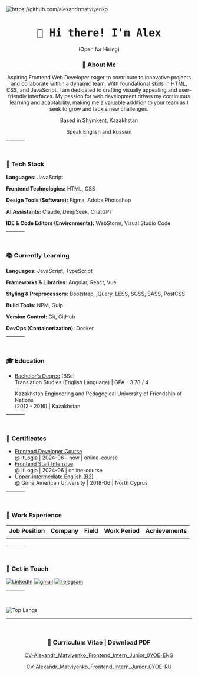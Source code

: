 <img src="https://komarev.com/ghpvc/?username=alexandrmatviyenko" alt="https://github.com/alexandrmatviyenko" />

<h1 align="center">
  <samp> 👋 Hi there! I'm Alex </samp>
</h1>

<p align="center">
  (Open for Hiring)
</p>

<h3 align="center"> 📖 About Me </h3>
<p align="center"> Aspiring Frontend Web Developer eager to contribute to innovative projects and collaborate within a dynamic team. With foundational skills in HTML, CSS, and JavaScript, I am dedicated to crafting visually appealing and user-friendly interfaces. My passion for web development drives my continuous learning and adaptability, making me a valuable addition to your team as I seek to grow and tackle new challenges. </p>
<p align="center"> Based in Shymkent, Kazakhstan </p>
<p align="center"> Speak English and Russian </p>

<!--
<p> Manifesto: </p>

- Deliver value to the business
- Adapt easily
- Contribute to the growth of the team and company
- Think about scalability and long-term sustainability of solutions
- Find the balance between technical debt and development speed
- Take ownership
- Understand the overall strategy
- Gather feedback
- Be transparent and open
-->

<hr width="10%">
<br>

<h3>
  🚀 Tech Stack
</h3>

**Languages:** JavaScript

**Frontend Technologies:** HTML, CSS  

**Design Tools (Software):** Figma, Adobe Photoshop  

**AI Assistants:** Claude, DeepSeek, ChatGPT  

**IDE & Code Editors (Environments):** WebStorm, Visual Studio Code  


<hr width="10%">
<br>

<h3>
  📚 Currently Learning
</h3>

**Languages:** JavaScript, TypeScript

**Frameworks & Libraries:** Angular, React, Vue

**Styling & Preprocessors:** Bootstrap, jQuery, LESS, SCSS, SASS, PostCSS  

**Build Tools:** NPM, Gulp

**Version Control:** Git, GitHub  

**DevOps (Containerization):** Docker  

<hr width="10%">
<br>


<h3>
  🎓 Education
</h3>

<!--
- [Master's Degree](https://github.com/AlexandrMatviyenko) (MSc) <br> Computer Engineering | GPA - 0.00 / 0
  <p> Girne American University <br> (2030 - yyyy) | North Cyprus </p>
-->

<!--
- [Bachelor's Degree](https://github.com/AlexandrMatviyenko) (BSc) <br> Computer Engineering | GPA - 0.00 / 0
  <p> Girne American University <br> (2028 - yyyy) | North Cyprus </p>
-->

- [Bachelor's Degree](https://github.com/AlexandrMatviyenko) (BSc) <br> Translation Studies (English Language) | GPA - 3.78 / 4
  <p> Kazakhstan Engineering and Pedagogical University of Friendship of Nations <br> (2012 - 2016) | Kazakhstan </p>


<hr width="10%">
<br>

<h3>
  📜 Certificates
</h3>

- [Frontend Developer Course](https://github.com/AlexandrMatviyenko) <br> @ itLogia | 2024-06 - now | online-course
- [Frontend Start Intensive](https://itlogia.ru/certificates/intensive/12403-69694) <br> @ itLogia | 2024-06 | online-course
- [Upper-intermediate English (B2)](https://github.com/AlexandrMatviyenko) <br> @ Girne American University | 2018-06 | North Cyprus

<hr width="10%">
<br>

<h3>
  💼 Work Experience 
</h3>

| Job Position                  | Company                    | Field                         | Work Period       | Achievements         |
| ----------------------------- | -------------------------- | ----------------------------- | ----------------- |----------------------|
|                               |                            |                               |                   |                      |

<!--
<hr width="10%">
<br>

<h3>
  ⚡ Hackathon Participation
</h3>

- [Hackathon Name or which devote it to](https://Hackathon Adress) @ The organization that is holding the hackathon  | YYYY-MTH | Place
-->

<hr width="10%">
<br>

<h3>
  🔔 Get in Touch
</h3>

<a href="https://www.linkedin.com/in/alexandr-matviyenko">![LinkedIn](https://img.shields.io/badge/LinkedIn-0077B5?style=for-the-badge&logo=linkedin&logoColor=white)</a>
<a href="mailto:TheAlexandrMatviyenko@gmail.com">![gmail](https://img.shields.io/badge/Gmail-D14836?style=for-the-badge&logo=gmail&logoColor=white)</a>
<a href="https://t.me/AlexandrMatviyenko">![Telegram](https://img.shields.io/badge/Telegram-2CA5E0?style=for-the-badge&logo=telegram&logoColor=white)</a>

<hr width="10%">
<br>

![Top Langs](https://github-readme-stats.vercel.app/api/top-langs/?username=alexandrmatviyenko&hide_progress=false)

<hr width="100%">
<br>

<h3 align="center">
  📑 Curriculum Vitae | Download PDF
</h3>

<p align="center">
  <a href="https://github.com/AlexandrMatviyenko/AlexandrMatviyenko/blob/main/CV-Alexandr_Matviyenko_Frontend_Intern_Junior_0YOE-ENG.pdf">
    CV-Alexandr_Matviyenko_Frontend_Intern_Junior_0YOE-ENG
  </a>
</p>

<p align="center">
  <a href="https://github.com/AlexandrMatviyenko/AlexandrMatviyenko/blob/main/CV-Alexandr_Matviyenko_Frontend_Intern_Junior_0YOE-RU.pdf">
    CV-Alexandr_Matviyenko_Frontend_Intern_Junior_0YOE-RU
  </a>
</p>
